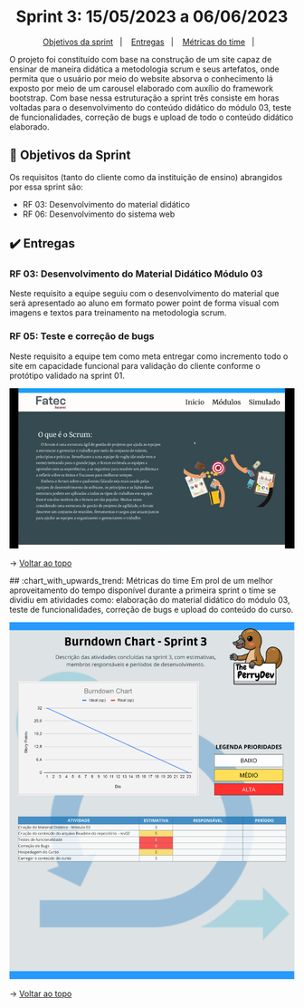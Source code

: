 <span id="topo">

<h1 align="center">Sprint 3: 15/05/2023 a 06/06/2023</h1>

<p align="center">
    <a href="#objetivos">Objetivos da sprint</a> &nbsp |&nbsp &nbsp
    <a href="#entregas">Entregas</a> &nbsp |&nbsp &nbsp
    <a href="#metricas">Métricas do time</a> &nbsp |&nbsp &nbsp
</p>


O projeto foi constituído com base na construção de um site capaz de ensinar de maneira didática a metodologia scrum e seus artefatos, onde permita que o usuário por meio do website absorva o conhecimento lá exposto por meio de um carousel elaborado com auxílio do framework bootstrap. Com base nessa estruturação a sprint três consiste em horas voltadas para o desenvolvimento do conteúdo didático do módulo 03, teste de funcionalidades, correção de bugs e upload de todo o conteúdo didático elaborado.

<span id="objetivos">
    
## :dart: Objetivos da Sprint
Os requisitos (tanto do cliente como da instituição de ensino) abrangidos por essa sprint são:

- RF 03: Desenvolvimento do material didático
- RF 06: Desenvolvimento do sistema web

<span id="entregas">
        
## :heavy_check_mark: Entregas

### RF 03: Desenvolvimento do Material Didático Módulo 03

Neste requisito a equipe seguiu com o desenvolvimento do material que será apresentado ao aluno em formato power point de forma visual com imagens e textos para treinamento na metodologia scrum.

### RF 05: Teste e correção de bugs

Neste requisito a equipe tem como meta entregar como incremento todo o site em capacidade funcional para validação do cliente conforme o protótipo validado na sprint 01.

<p align="center"><img src="./prot.gif" /><p>

→ [Voltar ao topo](#topo)

<span id="metricas">
## :chart_with_upwards_trend: Métricas do time
Em prol de um melhor aproveitamento do tempo disponível durante a primeira sprint o time se dividiu em atividades como: elaboração do material didático do módulo 03, teste de funcionalidades, correção de bugs e upload do conteúdo do curso.
    
<p align="center"><img src="./burndown sprint3.png" /></p>
    
→ [Voltar ao topo](#topo)
